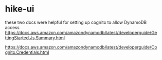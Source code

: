 # hike-ui

these two docs were helpful for setting up cognito to allow DynamoDB access
https://docs.aws.amazon.com/amazondynamodb/latest/developerguide/GettingStarted.Js.Summary.html

https://docs.aws.amazon.com/amazondynamodb/latest/developerguide/Cognito.Credentials.html
